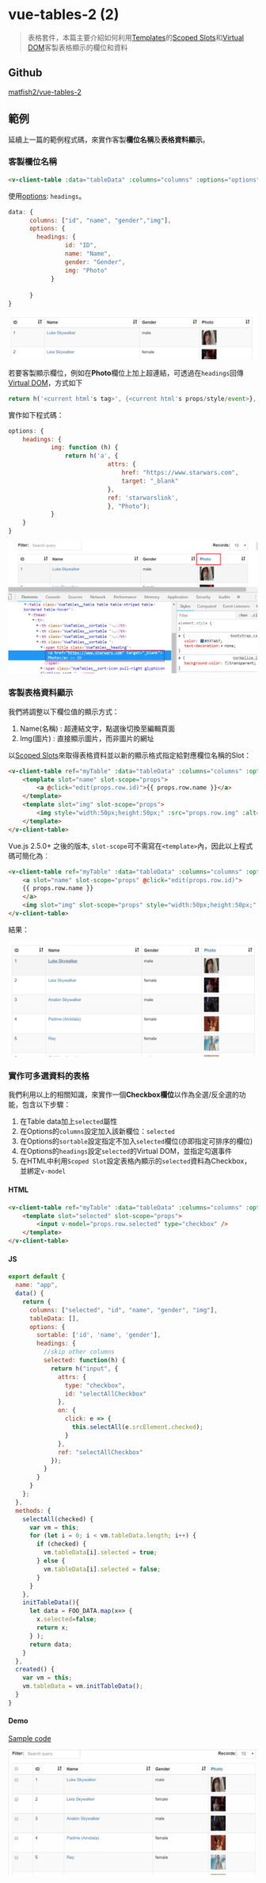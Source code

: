 # vue-tables-2 (2)

> 表格套件，本篇主要介紹如何利用[Templates](https://github.com/matfish2/vue-tables-2#templates)的[Scoped Slots](https://github.com/matfish2/vue-tables-2#scoped-slots)和[Virtual DOM](https://github.com/matfish2/vue-tables-2#virtual-dom-functions)客製表格顯示的欄位和資料

## Github

[matfish2/vue-tables-2](https://github.com/matfish2/vue-tables-2)


## 範例

延續上一篇的範例程式碼，來實作客製**欄位名稱**及**表格資料顯示**。


### 客製欄位名稱

```html
<v-client-table :data="tableData" :columns="columns" :options="options"></v-client-table>
```

使用[options](https://github.com/matfish2/vue-tables-2#options): `headings`。


```javascript
data: {
      columns: ["id", "name", "gender","img"],
      options: {
        headings: {
                id: "ID",
                name: "Name",
                gender: "Gender",
                img: "Photo"
            }
 
      }
}
```

![](assets/001.png)



若要客製顯示欄位，例如在**Photo**欄位上加上超連結，可透過在`headings`回傳[Virtual DOM](https://github.com/snabbdom/snabbdom)，方式如下

```javascript
return h('<current html's tag>', {<current html's props/style/event>}, [<inner html's h(...)> or value])
```

實作如下程式碼：

```javascript
options: {
    headings: {
            img: function (h) {
                return h('a', {
                            attrs: {
                                href: "https://www.starwars.com",
                                target: "_blank"
                            },
                            ref: 'starwarslink',
                            }, "Photo");
            }
    }
}
```

![](assets/002.png)



### 客製表格資料顯示

我們將調整以下欄位值的顯示方式：
1. Name(名稱) : 超連結文字，點選後切換至編輯頁面
2. Img(圖片) : 直接顯示圖片，而非圖片的網址

以[Scoped Slots](https://vuejs.org/v2/guide/components-slots.html#Scoped-Slots)來取得表格資料並以新的顯示格式指定給對應欄位名稱的Slot：

```html
<v-client-table ref="myTable" :data="tableData" :columns="columns" :options="options">
    <template slot="name" slot-scope="props">
        <a @click="edit(props.row.id)">{{ props.row.name }}</a>
    </template>
    <template slot="img" slot-scope="props">
        <img style="width:50px;height:50px;" :src="props.row.img" :alt="props.row.name" />
    </template>
</v-client-table>
```

Vue.js 2.5.0+ 之後的版本, `slot-scope`可不需寫在`<template>`內，因此以上程式碼可簡化為︰

```html
<v-client-table ref="myTable" :data="tableData" :columns="columns" :options="options">
    <a slot="name" slot-scope="props" @click="edit(props.row.id)">
    {{ props.row.name }}
    </a>
    <img slot="img" slot-scope="props" style="width:50px;height:50px;" :src="props.row.img" :alt="props.row.name" />
</v-client-table>
```

結果：

![](assets/003.png)


### 實作可多選資料的表格

我們利用以上的相關知識，來實作一個**Checkbox欄位**以作為全選/反全選的功能，包含以下步驟：

1. 在Table data加上`selected`屬性
2. 在Options的`columns`設定加入該新欄位：`selected`
3. 在Options的`sortable`設定指定不加入`selected`欄位(亦即指定可排序的欄位)
4. 在Options的`headings`設定`selected`的Virtual DOM，並指定勾選事件
5. 在HTML中利用`Scoped Slot`設定表格內顯示的`selected`資料為Checkbox，並綁定`v-model`


#### HTML

```html
<v-client-table ref="myTable" :data="tableData" :columns="columns" :options="options">
    <template slot="selected" slot-scope="props">
        <input v-model="props.row.selected" type="checkbox" />
    </template>
</v-client-table>
```

#### JS

```javascript
export default {
  name: "app",
  data() {
    return {
      columns: ["selected", "id", "name", "gender", "img"],
      tableData: [],
      options: {
        sortable: ['id', 'name', 'gender'],
        headings: {
          //skip other columns
          selected: function(h) {
            return h("input", {
              attrs: {
                type: "checkbox",
                id: "selectAllCheckbox"
              },
              on: {
                click: e => {
                  this.selectAll(e.srcElement.checked);
                }
              },
              ref: "selectAllCheckbox"
            });
          }
        }
      }
    };
  },
  methods: {
    selectAll(checked) {
      var vm = this;
      for (let i = 0; i < vm.tableData.length; i++) {
        if (checked) {
          vm.tableData[i].selected = true;
        } else {
          vm.tableData[i].selected = false;
        }
      }
    },
    initTableData(){
      let data = FOO_DATA.map(x=> { 
        x.selected=false;
        return x;
      } );
      return data;
    }
  },
  created() {
    var vm = this;
    vm.tableData = vm.initTableData();
  }
}
```

#### Demo

[Sample code](https://github.com/KarateJB/eBooks/tree/master/Vue.js/21.%20vue-tables-2%20(2)/sample%20code/app/src)

![](assets/demo.gif)